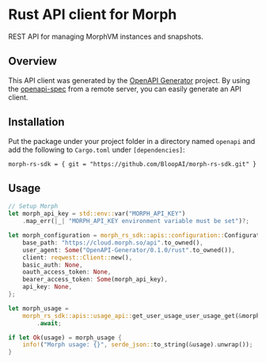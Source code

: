 # Rust API client for Morph

REST API for managing MorphVM instances and snapshots.

## Overview

This API client was generated by the [OpenAPI Generator](https://openapi-generator.tech) project. By using the [openapi-spec](https://openapis.org) from a remote server, you can easily generate an API client.

## Installation

Put the package under your project folder in a directory named `openapi` and add the following to `Cargo.toml` under `[dependencies]`:

```
morph-rs-sdk = { git = "https://github.com/BloopAI/morph-rs-sdk.git" }
```

## Usage

```rs
// Setup Morph
let morph_api_key = std::env::var("MORPH_API_KEY")
    .map_err(|_| "MORPH_API_KEY environment variable must be set")?;

let morph_configuration = morph_rs_sdk::apis::configuration::Configuration {
    base_path: "https://cloud.morph.so/api".to_owned(),
    user_agent: Some("OpenAPI-Generator/0.1.0/rust".to_owned()),
    client: reqwest::Client::new(),
    basic_auth: None,
    oauth_access_token: None,
    bearer_access_token: Some(morph_api_key),
    api_key: None,
};

let morph_usage =
    morph_rs_sdk::apis::usage_api::get_user_usage_user_usage_get(&morph_configuration, None)
        .await;

if let Ok(usage) = morph_usage {
    info!("Morph usage: {}", serde_json::to_string(&usage).unwrap());
}
```
